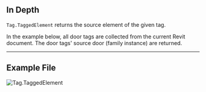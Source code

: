 ## In Depth
`Tag.TaggedElement` returns the source element of the given tag.

In the example below, all door tags are collected from the current Revit document. The door tags' source door (family instance) are returned.
___
## Example File

![Tag.TaggedElement](./Revit.Elements.Tag.TaggedElement_img.jpg)